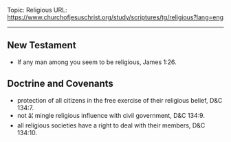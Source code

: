 Topic: Religious
URL: https://www.churchofjesuschrist.org/study/scriptures/tg/religious?lang=eng

---

## New Testament

- If any man among you seem to be religious, James 1:26.

## Doctrine and Covenants

- protection of all citizens in the free exercise of their religious belief, D&C 134:7.
- not â¦ mingle religious influence with civil government, D&C 134:9.
- all religious societies have a right to deal with their members, D&C 134:10.

